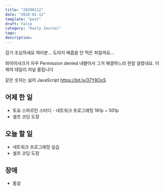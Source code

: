 ```yaml
---
title: "20200112"
date: "2020-01-12"
template: "post"
draft: false
category: "Daily Journal"
tags:
description:
---
```


감기 조심하세요 여러분...
도라지 배즙을 안 먹은 죄일까요...

와이어샤크가 자꾸 Permission denied 내뱉어서
그거 해결하느라 한참 걸렸네요.
이제야 데일리 저널 올립니다

같은 숫자는 싫어 JavaScript
<https://bit.ly/37Y8OxS>

## 어제 한 일

* 토요 스파르탄 스터디 - 네트워크 프로그래밍 161p ~ 501p
* 셀프 코딩 도장

## 오늘 할 일

* 네트워크 프로그래밍 실습
* 셀프 코딩 도장

## 장애

* 몸살
